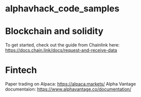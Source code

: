 # alphavhack_code_samples

# Blockchain and solidity

To get started, check out the guide from Chainlink here:
https://docs.chain.link/docs/request-and-receive-data

# Fintech

Paper trading on Alpaca: https://alpaca.markets/
Alpha Vantage documentaion: https://www.alphavantage.co/documentation/

